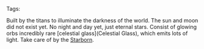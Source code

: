 Tags: 

Built by the titans to illuminate the darkness of the world. The sun and moon did not exist yet. No night and day yet, just eternal stars. Consist of glowing orbs incredibly rare [celestial glass](Celestial Glass), which emits lots of light. Take care of by the [Starborn](Starborn).